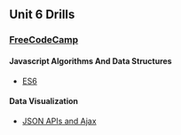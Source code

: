 ## Unit 6 Drills

### [FreeCodeCamp](https://learn.freecodecamp.org/)

#### Javascript Algorithms And Data Structures

- [ES6](https://learn.freecodecamp.org/javascript-algorithms-and-data-structures/es6/)

#### Data Visualization

- [JSON APIs and Ajax](https://learn.freecodecamp.org/data-visualization/json-apis-and-ajax/)
